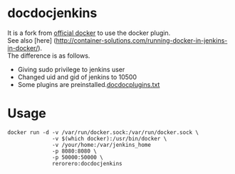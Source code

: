 docdocjenkins
=====
It is a fork from [official docker](https://hub.docker.com/r/_/jenkins/) to use the docker plugin.  
See also [here] (http://container-solutions.com/running-docker-in-jenkins-in-docker/).  
The difference is as follows.  
- Giving sudo privilege to jenkins user
- Changed uid and gid of jenkins to 10500
- Some plugins are preinstalled.[docdocplugins.txt](/docdocplugins.txt)

# Usage
```
docker run -d -v /var/run/docker.sock:/var/run/docker.sock \
              -v $(which docker):/usr/bin/docker \
              -v /your/home:/var/jenkins_home
              -p 8080:8080 \
              -p 50000:50000 \
              rerorero:docdocjenkins
```

